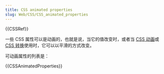 ```yaml
---
title: CSS animated properties
slug: Web/CSS/CSS_animated_properties
---
```


{{CSSRef}}

一些 CSS 属性可以是动画的，也就是说，当它的值改变时，或者当 [CSS 动画](/zh-CN/docs/Web/CSS/CSS_Animations)或 [CSS 转换](/zh-CN/docs/Web/CSS/CSS_Transitions)使用时，它可以以平滑的方式改变。

可动画属性的列表是：

{{CSSAnimatedProperties}}
